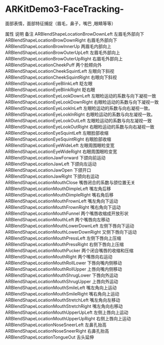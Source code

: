 # ARKitDemo3-FaceTracking-
面部表情，面部特征捕捉（眉毛，鼻子，嘴巴 ,眼睛等等）


属性	说明	备注
ARBlendShapeLocationBrowDownLeft	    左眉毛外部向下	
ARBlendShapeLocationBrowDownRight	    右眉毛外部向下	
ARBlendShapeLocationBrowInnerUp	      两眉毛内部向上	
ARBlendShapeLocationBrowOuterUpLeft	  左眉毛外部向上	
ARBlendShapeLocationBrowOuterUpRight	右眉毛外部向上	
ARBlendShapeLocationCheekPuff	        两个脸颊向外	
ARBlendShapeLocationCheekSquintLeft	  左眼向下斜视	
ARBlendShapeLocationCheekSquintRight	右眼向下斜视	
ARBlendShapeLocationEyeBlinkLeft	    眨左眼	
ARBlendShapeLocationEyeBlinkRight	    眨右眼	
ARBlendShapeLocationEyeLookDownLeft	  左眼睑运动的系数与向下凝视一致	
ARBlendShapeLocationEyeLookDownRight	右眼睑运动的系数与向下凝视一致	
ARBlendShapeLocationEyeLookInLeft	    左眼睑运动的系数与向右凝视一致。	
ARBlendShapeLocationEyeLookInRight	  右眼睑运动的系数与向左凝视一致。	
ARBlendShapeLocationEyeLookOutLeft	  左眼睑运动的系数与向左凝视一致	
ARBlendShapeLocationEyeLookOutRight	  右眼睑运动的系数与向右凝视一致	
ARBlendShapeLocationEyeSquintLeft	    左眼脸部收缩	
ARBlendShapeLocationEyeSquintRight	  右眼脸部收缩	
ARBlendShapeLocationEyeWideLeft	      左眼周围眼睑变宽	
ARBlendShapeLocationEyeWideRight	    右眼周围眼睑变宽	
ARBlendShapeLocationJawForward	      下颌向前运动	
ARBlendShapeLocationJawLeft	          下颌向左运动	
ARBlendShapeLocationJawOpen	          下颌开口	
ARBlendShapeLocationJawRight	        下颌向右运动	
ARBlendShapeLocationMouthClose	      嘴唇闭合的系数与颌位置无关
ARBlendShapeLocationMouthDimpleLeft	  嘴左角后移	
ARBlendShapeLocationMouthDimpleRight	嘴右角后移	
ARBlendShapeLocationMouthFrownLeft	  嘴左角向下运动	
ARBlendShapeLocationMouthFrownRight	  嘴右角向下运动	
ARBlendShapeLocationMouthFunnel	      两个嘴唇收缩成开放形状	
ARBlendShapeLocationMouthLeft	        两个嘴唇向左移动	
ARBlendShapeLocationMouthLowerDownLeft	左侧下唇向下运动	
ARBlendShapeLocationMouthLowerDownRight	又侧下唇向下运动	
ARBlendShapeLocationMouthPressLeft	  左侧下唇向上压缩	
ARBlendShapeLocationMouthPressRight	  右侧下唇向上压缩	
ARBlendShapeLocationMouthPucker	      两个闭合嘴唇的收缩和压缩	
ARBlendShapeLocationMouthRight	      两个嘴唇向右运动	
ARBlendShapeLocationMouthRollLower	  下唇向嘴内侧移动	
ARBlendShapeLocationMouthRollUpper	  上唇向嘴内侧移动	
ARBlendShapeLocationMouthShrugLower	  下唇向外运动	
ARBlendShapeLocationMouthShrugUpper	  上唇向外运动	
ARBlendShapeLocationMouthSmileLeft	  嘴左角向上运动	
ARBlendShapeLocationMouthSmileRight	  嘴右角向上运动	
ARBlendShapeLocationMouthStretchLeft	嘴左角向左移动	
ARBlendShapeLocationMouthStretchRight	嘴左角向右移动	
ARBlendShapeLocationMouthUpperUpLeft	左侧上唇向上运动	
ARBlendShapeLocationMouthUpperUpRight	右侧上唇向上运动	
ARBlendShapeLocationNoseSneerLeft	    左鼻孔抬高	
ARBlendShapeLocationNoseSneerRight	  右鼻孔抬高	
ARBlendShapeLocationTongueOut	        舌头延伸
